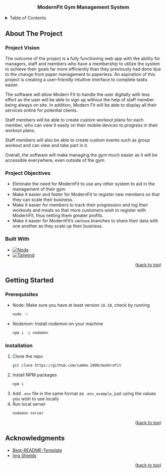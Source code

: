 <!-- Improved compatibility of back to top link: See: https://github.com/othneildrew/Best-README-Template/pull/73 -->
<a name="readme-top"></a>
<!--
*** Thanks for checking out the Best-README-Template. If you have a suggestion
*** that would make this better, please fork the repo and create a pull request
*** or simply open an issue with the tag "enhancement".
*** Don't forget to give the project a star!
*** Thanks again! Now go create something AMAZING! :D
-->

<!-- PROJECT LOGO -->
<br />
<div align="center">
  <h3 align="center">ModernFit Gym Management System</h3>
</div>

<!-- TABLE OF CONTENTS -->
<details>
  <summary>Table of Contents</summary>
  <ol>
    <li>
      <a href="#about-the-project">About The Project</a>
      <ul>
        <li><a href="#project-vision">Project Vision</a></li>
        <li><a href="#project-objectives">Project Objectives</a></li>
        <li><a href="#built-with">Built With</a></li>
      </ul>
    </li>
    <li>
      <a href="#getting-started">Getting Started</a>
      <ul>
        <li><a href="#prerequisites">Prerequisites</a></li>
        <li><a href="#installation">Installation</a></li>
      </ul>
    </li>
    <li>
      <a href="#acknowledgements">Acknowledgements</a>
    </li>
  </ol>
</details>



<!-- ABOUT THE PROJECT -->
<a name="about-the-project"></a>

## About The Project

<a name="project-vision"></a>

### Project Vision

The outcome of the project is a fully functioning web app with the ability for managers, staff and members who have a membership to utilize the system to achieve their goals far more efficiently than they previously had done due to the change from paper management to paperless. An aspiration of this project is creating a user-friendly intuitive interface to complete tasks easier. 

The software will allow Modern Fit to handle the user digitally with less effort as the user will be able to sign up without the help of staff member being always on site. In addition, Modern Fit will be able to display all their services online for potential clients.

Staff members will be able to create custom workout plans for each member, who can view it easily on their mobile devices to progress in their workout plans.

Staff members will also be able to create custom events such as group workout and can view and take part in it.

Overall, the software will make managing the gym much easier as it will be accessible everywhere, even outside of the gym. 

<a name="project-objectives"></a>

### Project Objectives

*	Eliminate the need for ModernFit to use any other system to aid in the management of their gym.
*	Make it easier and faster for ModernFit to register new members so that they can scale their business.
*	Make it easier for members to track their progression and log their workouts and meals so that more customers wish to register with ModernFit, thus netting them greater profits.
*	Make it easier for ModernFit’s various branches to share their data with one another as they scale up their business.

<a name="built-with"></a>

### Built With

* [![Node][Node.js]][Node-url]
* [![Tailwind][Tailwindcss.com]][Tailwindcss-url]

<p align="right">(<a href="#readme-top">back to top</a>)</p>



<!-- GETTING STARTED -->
<a name="getting-started"></a>

## Getting Started

<a name="prerequisites"></a>

### Prerequisites

* Node: Make sure you have at least version `18.18`, check by running
    ```sh
    node -v
    ```
* Nodemon: Install nodemon on your machine
    ```sh
    npm i -g nodemon
    ```

<a name="installation"></a>

### Installation

1. Clone the repo
    ```sh
    git clone https://github.com/sammo-2000/modernFit
    ```
2. Install NPM packages
    ```sh
    npm i
    ```
3. Add `.env` file in the same format as `.env_example`, just using the values you wish to use locally
4. Run local server
    ```sh
    nodemon server
    ```

<p align="right">(<a href="#readme-top">back to top</a>)</p>

<!-- ACKNOWLEDGMENTS -->
<a name="acknowledgements"></a>

## Acknowledgments

* [Best-README-Template](https://github.com/othneildrew/Best-README-Template)
* [Img Shields](https://shields.io)

<p align="right">(<a href="#readme-top">back to top</a>)</p>



<!-- MARKDOWN LINKS & IMAGES -->
<!-- https://www.markdownguide.org/basic-syntax/#reference-style-links -->
[Node.js]: https://img.shields.io/badge/Node.js-6DA753?style=for-the-badge&logo=nodedotjs&logoColor=white
[Node-url]: https://nodejs.org/
[Tailwindcss.com]: https://img.shields.io/badge/Tailwind-444444?style=for-the-badge&logo=tailwindcss&logoColor=62baf2
[Tailwindcss-url]: https://tailwindcss.com/